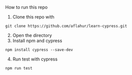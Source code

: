 How to run this repo
1. Clone this repo with
```
git clone https://github.com/aflahur/learn-cypress.git
```
2. Open the directory
3. Install npm and cypress
```
npm install cypress --save-dev
```
4. Run test with cypress
```
npm run test
```
